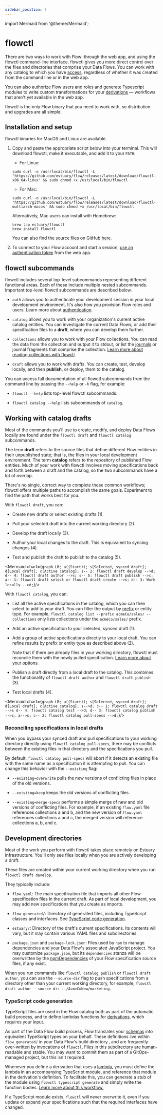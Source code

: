```yaml
---
sidebar_position: 7
---
```

import Mermaid from '@theme/Mermaid';

# flowctl

There are two ways to work with Flow: through the web app, and using the flowctl command-line interface.
flowctl gives you more direct control over the files and directories that comprise your Data Flows.
You can work with any catalog to which you have [access](../reference/authentication.md), regardless of whether it was created from the command line or in the web app.

You can also authorize Flow users and roles and generate Typescript modules to write custom transformations for your [derivations](derivations.md) — workflows that aren't yet available in the web app.

flowctl is the only Flow binary that you need to work with,
so distribution and upgrades are all simple.

## Installation and setup

flowctl binaries for MacOS and Linux are available.

1. Copy and paste the appropriate script below into your terminal. This will download flowctl, make it executable, and add it to your `PATH`.

   * For Linux:
   ```console
   sudo curl -o /usr/local/bin/flowctl -L 'https://github.com/estuary/flow/releases/latest/download/flowctl-x86_64-linux' && sudo chmod +x /usr/local/bin/flowctl
   ```

   * For Mac:
   ```console
   sudo curl -o /usr/local/bin/flowctl -L 'https://github.com/estuary/flow/releases/latest/download/flowctl-multiarch-macos' && sudo chmod +x /usr/local/bin/flowctl
   ```

   Alternatively, Mac users can install with Homebrew:
   ```console
   brew tap estuary/flowctl
   brew install flowctl
   ```

   You can also find the source files on GitHub [here](https://go.estuary.dev/flowctl).

2. To connect to your Flow account and start a session, [use an authentication token](../reference/authentication.md#authenticating-flow-using-the-cli) from the web app.

## flowctl subcommands

flowctl includes several top-level subcommands representing different functional areas. Each of these include multiple nested subcommands.
Important top-level flowctl subcommands are described below.

* `auth` allows you to authenticate your development session in your local development environment.
It's also how you provision Flow roles and users. Learn more about [authentication](../reference/authentication.md).

* `catalog` allows you to work with your organization's current active catalog entities. You can investigate the current Data Flows,
 or add their specification files to a **draft**, where you can develop them further.

* `collections` allows you to work with your Flow collections. You can read the data from the collection and output it to stdout, or list the [journals](../concepts/advanced/journals.md) or journal fragments that comprise the collection. [Learn more about reading collections with flowctl](../concepts/collections.md#using-the-flowctl-cli).

* `draft` allows you to work with drafts. You can create, test, develop locally, and then **publish**, or deploy, them to the catalog.

You can access full documentation of all flowctl subcommands from the command line by passing the `--help` or `-h` flag, for example:

* `flowctl --help` lists top-level flowctl subcommands.

* `flowctl catalog --help` lists subcommands of `catalog`.

## Working with catalog drafts

Most of the commands you'll use to create, modify, and deploy Data Flows locally are found under the `flowctl draft`
and `flowctl catalog` subcommands.

The term **draft** refers to the source files that define different Flow entities in their unpublished state;
that is, the files in your local development environment.
The term **catalog** refers to the repository of published Flow entities.
Much of your work with flowctl involves moving specifications back and forth between a draft and the catalog,
so the two subcommands have a lot of overlap.

There's no single, correct way to complete these common workflows; flowctl offers multiple paths to accomplish the same goals.
Experiment to find the path that works best for you.

With `flowctl draft`, you can:

* Create new drafts or select existing drafts (1).

* Pull your selected draft into the current working directory (2).

* Develop the draft locally (3).

* Author your local changes to the draft. This is equivalent to syncing changes (4).

* Test and publish the draft to publish to the catalog (5).

<Mermaid chart={`
	graph LR;
    a((Start));
    s[Selected, synced draft];
    d[Local draft];
    c[Active catalog];
    s-- 2: flowctl draft develop -->d;
    d-- 4: flowctl draft author -->s;
    s-- 5: flowctl draft publish -->c;
    a-- 1: flowctl draft select or flowctl draft create -->s;
    d-- 3: Work locally -->d;
`}/>

With `flowctl catalog`, you can:

* List all the active specifications in the catalog, which you can then select to add to your draft.
You can filter the output by [prefix](../concepts/catalogs.md#namespace) or entity type.
For example, `flowctl catalog list --prefix acmeCo/sales/ --collections` only lists collections under the
`acmeCo/sales/` prefix.

* Add an active specification to your selected, synced draft (1).

* Add a group of active specifications directly to your local draft. You can refine results by prefix or entity type as described above (2).

  Note that if there are already files in your working directory, flowctl must reconcile them with the newly pulled specification.
  [Learn more about your options](#reconciling-specifications-in-local-drafts).

* Publish a draft directly from a local draft to the catalog.
This combines the functionality of `flowctl draft author` and `flowctl draft publish` (3).

* Test local drafts (4).

<Mermaid chart={`
	graph LR;
    a((Start));
    s[Selected, synced draft];
    d[Local draft];
    c[Active catalog];
    s-->d;
    c-- 1: flowctl catalog draft -->s
    d-- 4: flowctl catalog test -->d;
    d-- 3: flowctl catalog publish -->c;
    a-->s;
    c-- 2: flowctl catalog pull-specs -->d;
`}/>

### Reconciling specifications in local drafts

When you bypass your synced draft and pull specifications to your working directory directly using `flowctl catalog pull-specs`,
there may be conflicts between the existing files in that directory and the specifications you pull.

By default, `flowctl catalog pull-specs` will abort if it detects an existing file with the same name as a specification
it is attempting to pull. You can change this behavior with the `--existing` flag:

* `--existing=overwrite` pulls the new versions of conflicting files in place of the old versions.

* `--existing=keep` keeps the old versions of conflicting files.

* `--existing=merge-specs` performs a simple merge of new and old versions of conflicting files.
For example, if an existing `flow.yaml` file references collections a and b,
and the new version of `flow.yaml` references collections a and c,
the merged version will reference collections a, b, and c.

## Development directories

Most of the work you perform with flowctl takes place remotely on Estuary infrastructure.
You'll only see files locally when you are actively developing a draft.

These files are created within your current working directory when you run `flowctl draft develop`.

They typically include:

* `flow.yaml`:
  The main specification file that imports all other Flow specification files in the current draft. As part of local development, you may add new specifications that you create as imports.

* `flow_generated/`:
  Directory of generated files, including TypeScript classes and interfaces.
  See [TypeScript code generation](#typescript-code-generation).

* `estuary/`:
  Directory of the draft's current specifications. Its contents will vary, but it may contain various YAML files and subdirectories.

* `package.json` and `package-lock.json`:
  Files used by `npm` to manage dependencies and your Data Flow's associated JavaScript project.
  You may customize `package.json`,
  but its `dependencies` stanza will be overwritten by the
  [npmDependencies](derivations.md#npm-dependencies)
  of your Flow specification source files, if any exist.

When you run commands like `flowctl catalog publish` or `flowctl draft author`, you can use the `--source-dir` flag
to push specifications from a directory other than your current working directory,
for example, `flowctl draft author --source-dir ../AcmeCoNew/marketing`.

### TypeScript code generation

TypeScript files are used in the Flow catalog both as part of the automatic build process,
and to define lambdas functions for [derivations](./derivations.md), which requires your input.

As part of the Data Flow build process, Flow translates your
[schemas](schemas.md)
into equivalent TypeScript types on your behalf.
These definitions live within `flow_generated/` in your Data Flow's build directory ,
and are frequently over-written by invocations of `flowctl`.
Files in this subdirectory are human-readable and stable.
You may want to commit them as part of a GitOps-managed project, but this isn't required.

Whenever you define a derivation that uses a [lambda](./derivations.md#lambdas),
you must define the lambda in an accompanying TypeScript module, and reference that module
in the derivation's definition. To facilitate this,
you can generate a stub of the module using `flowctl typescript generate`
and simply write the function bodies.
[Learn more about this workflow.](./derivations.md#creating-typescript-modules)

If a TypeScript module exists, `flowctl` will never overwrite it,
even if you update or expand your specifications such that the required interfaces have changed.
